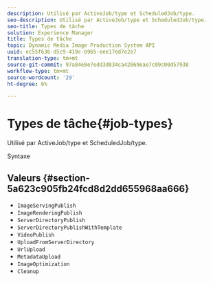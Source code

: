 ```yaml
---
description: Utilisé par ActiveJob/type et ScheduledJob/type.
seo-description: Utilisé par ActiveJob/type et ScheduledJob/type.
seo-title: Types de tâche
solution: Experience Manager
title: Types de tâche
topic: Dynamic Media Image Production System API
uuid: ec55f636-d5c9-419c-b965-eee17ed7e2e7
translation-type: tm+mt
source-git-commit: 97a84e8e7edd3d834ca42069eae7c09c00d57938
workflow-type: tm+mt
source-wordcount: '29'
ht-degree: 6%

---
```



# Types de tâche{#job-types}

Utilisé par ActiveJob/type et ScheduledJob/type.

Syntaxe

## Valeurs {#section-5a623c905fb24fcd8d2dd655968aa666}

* `ImageServingPublish`
* `ImageRenderingPublish`
* `ServerDirectoryPublish`
* `ServerDirectoryPublishWithTemplate`
* `VideoPublish`
* `UploadFromServerDirectory`
* `UrlUpload`
* `MetadataUpload`
* `ImageOptimization`
* `Cleanup`

